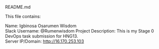 README.md 

This file contains:

Name: Igbinosa Osarumen Wisdom  
Slack Username:  @Rumenwisdom
Project Description: This is my Stage 0 DevOps task submission for HNG13.  
Server IP/Domain: http://16.170.253.103 
